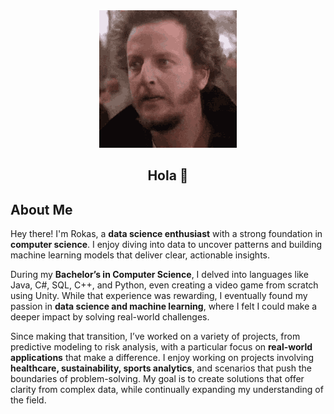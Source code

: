 <div align="center">
  <img src="./images/well-hello.gif" alt="Well Hello" /><br/>
  <h2>Hola 👋</h2>
</div>

## About Me

Hey there! I'm Rokas, a **data science enthusiast** with a strong foundation in **computer science**. I enjoy diving into data to uncover patterns and building machine learning models that deliver clear, actionable insights.

During my **Bachelor’s in Computer Science**, I delved into languages like Java, C#, SQL, C++, and Python, even creating a video game from scratch using Unity. While that experience was rewarding, I eventually found my passion in **data science and machine learning**, where I felt I could make a deeper impact by solving real-world challenges.

Since making that transition, I’ve worked on a variety of projects, from predictive modeling to risk analysis, with a particular focus on **real-world applications** that make a difference. I enjoy working on projects involving **healthcare, sustainability, sports analytics**, and scenarios that push the boundaries of problem-solving. My goal is to create solutions that offer clarity from complex data, while continually expanding my understanding of the field.


<!--
## Skills

- **Programming Languages**: Python, Java, C#, SQL, C++, R
- **Data Science Tools**: pandas, NumPy, scikit-learn, XGBoost, LightGBM, Optuna
- **Machine Learning Techniques**: Hyperparameter tuning, SMOTE, kNN Imputation, Outlier Detection
- **Frameworks/Software**: SQL Server, PostgreSQL, Apache Spark
- **Other**: Git, VS Code, Bash scripting

## Projects

Here are a few projects I'm most proud of:

- **Loan Repayment Prediction**: Developed models to predict loan repayment behavior using features from the Home Credit dataset, applying techniques like SMOTE and hyperparameter tuning to handle class imbalance and optimize performance. [Link to repository]
- **Risk Evaluation Service**: A proof-of-concept project aimed at providing retail banks with risk evaluation as a service, focusing on predicting early, on-time, and late payments. [Link to repository]
- **Data Normalization Pipeline**: Created a reusable normalization function that integrates with machine learning workflows, handling various data splits and preprocessing steps efficiently. [Link to repository]

## Interests 🌱

Outside of work, I have a passion for **nature and botany**, and I’m always curious about new plant species. You’ll also find me enjoying **music** and exploring new **sports**.

## Let’s Connect!

- [LinkedIn](your-linkedin-url)


**SertvytisRokas/SertvytisRokas** is a ✨ _special_ ✨ repository because its `README.md` (this file) appears on your GitHub profile.

Here are some ideas to get you started:

- 🔭 I’m currently working on ...
- 🌱 I’m currently learning ...
- 👯 I’m looking to collaborate on ...
- 🤔 I’m looking for help with ...
- 💬 Ask me about ...
- 📫 How to reach me: ...
- 😄 Pronouns: ...
- ⚡ Fun fact: ...
-->
